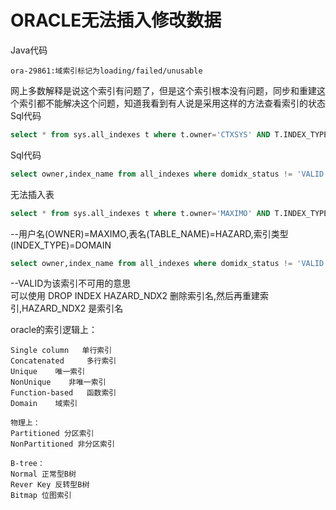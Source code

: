 # ORACLE无法插入修改数据  

Java代码
```
ora-29861:域索引标记为loading/failed/unusable  
```
 网上多数解释是说这个索引有问题了，但是这个索引根本没有问题，同步和重建这个索引都不能解决这个问题，知道我看到有人说是采用这样的方法查看索引的状态
<br />
Sql代码
```Sql
select * from sys.all_indexes t where t.owner='CTXSYS' AND T.INDEX_TYPE='DOMAIN';  
```
Sql代码
```Sql
select owner,index_name from all_indexes where domidx_status != 'VALID' or domidx_opstatus !='VALID';  
```
 无法插入表
```Sql
select * from sys.all_indexes t where t.owner='MAXIMO' AND T.INDEX_TYPE='DOMAIN' AND TABLE_NAME='HAZARD';
```
--用户名(OWNER)=MAXIMO,表名(TABLE_NAME)=HAZARD,索引类型(INDEX_TYPE)=DOMAIN
```Sql
select owner,index_name from all_indexes where domidx_status != 'VALID' or domidx_opstatus !='VALID';
```
--VALID为该索引不可用的意思
<br />
可以使用 DROP INDEX HAZARD_NDX2 删除索引名,然后再重建索引,HAZARD_NDX2 是索引名

oracle的索引逻辑上：
```
Single column   单行索引
Concatenated     多行索引
Unique    唯一索引
NonUnique    非唯一索引
Function-based   函数索引
Domain    域索引

物理上：
Partitioned 分区索引
NonPartitioned 非分区索引

B-tree：
Normal 正常型B树
Rever Key 反转型B树 
Bitmap 位图索引
```

